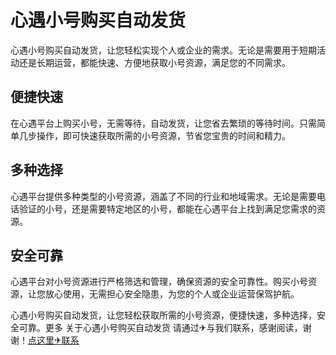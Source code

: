 # 心遇小号购买自动发货

心遇小号购买自动发货，让您轻松实现个人或企业的需求。无论是需要用于短期活动还是长期运营，都能快速、方便地获取小号资源，满足您的不同需求。

## 便捷快速

在心遇平台上购买小号，无需等待，自动发货，让您省去繁琐的等待时间。只需简单几步操作，即可快速获取所需的小号资源，节省您宝贵的时间和精力。

## 多种选择

心遇平台提供多种类型的小号资源，涵盖了不同的行业和地域需求。无论是需要电话验证的小号，还是需要特定地区的小号，都能在心遇平台上找到满足您需求的资源。

## 安全可靠

心遇平台对小号资源进行严格筛选和管理，确保资源的安全可靠性。购买小号资源，让您放心使用，无需担心安全隐患，为您的个人或企业运营保驾护航。

心遇小号购买自动发货，让您轻松获取所需的小号资源，便捷快速，多种选择，安全可靠。更多 关于心遇小号购买自动发货 请通过✈与我们联系，感谢阅读，谢谢！[点这里✈联系](https://gg.k02.cc)